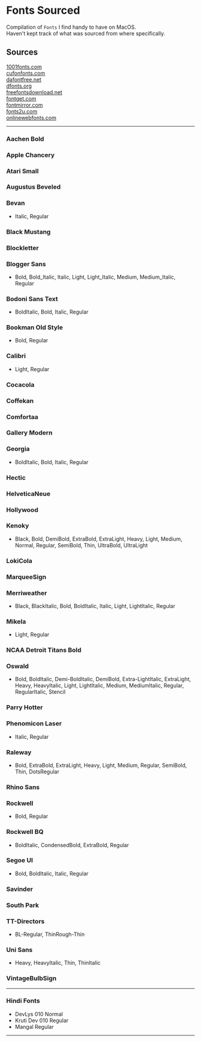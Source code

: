 # Fonts Sourced
Compilation of `Fonts` I find handy to have on MacOS.  
Haven't kept track of what was sourced from where specifically.

## Sources
[1001fonts.com](1001fonts.com)  
[cufonfonts.com](cufonfonts.com)  
[dafontfree.net](dafontfree.net)  
[dfonts.org](dfonts.org)   
[freefontsdownload.net](freefontsdownload.net)   
[fontget.com](fontget.com)   
[fontmirror.com](fontmirror.com)  
[fonts2u.com](fonts2u.com)  
[onlinewebfonts.com](onlinewebfonts.com)  



---

### Aachen Bold  
### Apple Chancery  
### Atari Small  
### Augustus Beveled  
### Bevan   
- Italic, Regular   

### Black Mustang   
### Blockletter  
### Blogger Sans
- Bold, Bold_Italic, Italic, Light, Light_Italic, Medium, Medium_Italic, Regular   

### Bodoni Sans Text 
- BoldItalic, Bold, Italic, Regular   

### Bookman Old Style
- Bold, Regular   

### Calibri
 - Light, Regular

### Cocacola   
### Coffekan   
### Comfortaa  
### Gallery Modern   
### Georgia
- BoldItalic, Bold, Italic, Regular   

### Hectic
### HelveticaNeue
### Hollywood

### Kenoky   
 - Black, Bold, DemiBold, ExtraBold, ExtraLight, Heavy, Light, Medium, Normal, Regular, SemiBold, Thin, UltraBold, UltraLight

### LokiCola
### MarqueeSign
### Merriweather   
 - Black, BlackItalic, Bold, BoldItalic, Italic, Light, LightItalic, Regular

### Mikela
 - Light, Regular

### NCAA Detroit Titans Bold

### Oswald
 - Bold, BoldItalic, Demi-BoldItalic, DemiBold, Extra-LightItalic, ExtraLight, Heavy, HeavyItalic, Light, LightItalic, Medium, MediumItalic, Regular, RegularItalic, Stencil

### Parry Hotter

### Phenomicon Laser
 - Italic, Regular

### Raleway
 - Bold, ExtraBold, ExtraLight, Heavy, Light, Medium, Regular, SemiBold, Thin, DotsRegular  

### Rhino Sans 	

### Rockwell 	
 - Bold, Regular

### Rockwell BQ
 - BoldItalic, CondensedBold, ExtraBold, Regular

### Segoe UI
 - Bold, BoldItalic, Italic, Regular

### Savinder

### South Park   

### TT-Directors
- BL-Regular, ThinRough-Thin

### Uni Sans
 - Heavy, HeavyItalic, Thin, ThinItalic

### VintageBulbSign


---

### Hindi Fonts   
- DevLys 010 Normal
- Kruti Dev 010 Regular
- Mangal Regular

---


